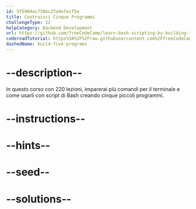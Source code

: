 ```yaml
---
id: 5f5904ac738bc2fa9efecf5a
title: Costruisci Cinque Programmi
challengeType: 12
helpCategory: Backend Development
url: https://github.com/freeCodeCamp/learn-bash-scripting-by-building-five-programs
coderoadTutorial: https%3A%2F%2Fraw.githubusercontent.com%2FfreeCodeCamp%2Flearn-bash-scripting-by-building-five-programs%2Fmain%2Ftutorial.json
dashedName: build-five-programs
---
```


# --description--

In questo corso con 220 lezioni, imparerai più comandi per il terminale e come usarli con script di Bash creando cinque piccoli programmi.

# --instructions--

# --hints--

# --seed--

# --solutions--
